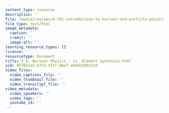 ```yaml
---
content_type: resource
description: ''
file: /media/courses/8-701-introduction-to-nuclear-and-particle-physics-fall-2020/3_9-nuclear-physics-11-element-synthesis.html
file_type: text/html
image_metadata:
  caption: ''
  credit: ''
  image-alt: ''
learning_resource_types: []
license: ''
resourcetype: Document
title: 3_9. Nuclear Physics - 11. Element Synthesis.html
uid: 9570b2a2-57f3-4f1f-86ef-44dd2500212d
video_files:
  video_captions_file: ''
  video_thumbnail_file: ''
  video_transcript_file: ''
video_metadata:
  video_speakers: ''
  video_tags: ''
  youtube_id: ''
---
```

